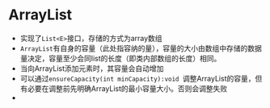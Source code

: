 # ArrayList
- 实现了`List<E>`接口，存储的方式为array数组
- `ArrayList`有自身的容量（此处指容纳的量），容量的大小由数组中存储的数据量决定，容量至少会同list的长度（即类内部数组的长度）相同。
- 当向ArrayList添加元素时，其容量会自动增加
- 可以通过`ensureCapacity(int minCapacity):void `调整ArrayList的容量，但有必要在调整前先明确ArrayList的最小容量大小。否则会调整失败
- 